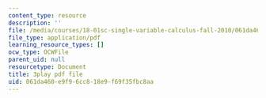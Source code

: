 ```yaml
---
content_type: resource
description: ''
file: /media/courses/18-01sc-single-variable-calculus-fall-2010/061da460e9f96cc818e9f69f35fbc8aa_-MI0b4h3rS0.pdf
file_type: application/pdf
learning_resource_types: []
ocw_type: OCWFile
parent_uid: null
resourcetype: Document
title: 3play pdf file
uid: 061da460-e9f9-6cc8-18e9-f69f35fbc8aa
---
```

